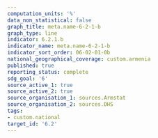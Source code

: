 ```yaml
---
computation_units: '%'
data_non_statistical: false
graph_title: meta.name-6-2-1-b
graph_type: line
indicator: 6.2.1.b
indicator_name: meta.name-6-2-1-b
indicator_sort_order: 06-02-01-0b
national_geographical_coverage: custom.armenia
published: true
reporting_status: complete
sdg_goal: '6'
source_active_1: true
source_active_2: true
source_organisation_1: sources.Armstat
source_organisation_2: sources.DHS
tags:
- custom.national
target_id: '6.2'
---
```

